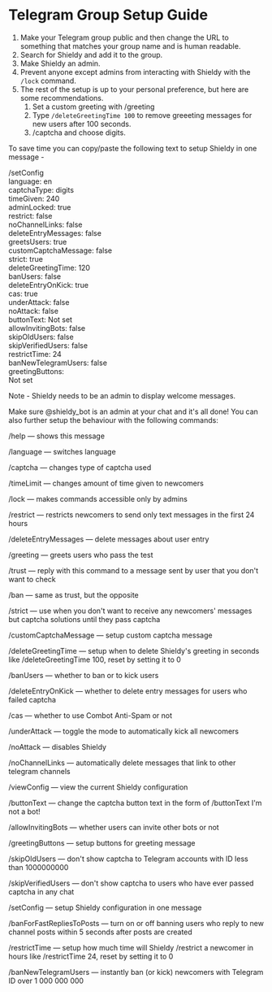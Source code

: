 # Telegram Group Setup Guide

1. Make your Telegram group public and then change the URL to something that matches your group name and is human readable. 
2. Search for Shieldy and add it to the group. 
3. Make Shieldy an admin. 
4. Prevent anyone except admins from interacting with Shieldy with the `/lock` command.
5. The rest of the setup is up to your personal preference, but here are some recommendations. 
	1. Set a custom greeting with /greeting
	2. Type `/deleteGreetingTime 100` to remove greeeting messages for new users after 100 seconds. 
	3. /captcha and choose digits.


To save time you can copy/paste the following text to setup Shieldy in one message -

  
/setConfig <br />
language: en <br />
captchaType: digits <br />
timeGiven: 240 <br />
adminLocked: true <br />
restrict: false <br />
noChannelLinks: false <br />
deleteEntryMessages: false <br />
greetsUsers: true <br />
customCaptchaMessage: false <br />
strict: true <br />
deleteGreetingTime: 120 <br />
banUsers: false <br />
deleteEntryOnKick: true <br />
cas: true <br />
underAttack: false <br />
noAttack: false <br />
buttonText: Not set <br />
allowInvitingBots: false <br />
skipOldUsers: false <br />
skipVerifiedUsers: false <br />
restrictTime: 24 <br />
banNewTelegramUsers: false <br />
greetingButtons: <br />
Not set <br />


Note - Shieldy needs to be an admin to display welcome messages. 




Make sure @shieldy_bot is an admin at your chat and it's all done! You can also further setup the behaviour with the following commands:

/help — shows this message

/language — switches language

/captcha — changes type of captcha used

/timeLimit — changes amount of time given to newcomers

/lock — makes commands accessible only by admins

/restrict — restricts newcomers to send only text messages in the first 24 hours

/deleteEntryMessages — delete messages about user entry

/greeting — greets users who pass the test

/trust — reply with this command to a message sent by user that you don't want to check

/ban — same as trust, but the opposite

/strict — use when you don't want to receive any newcomers' messages but captcha solutions until they pass captcha

/customCaptchaMessage — setup custom captcha message

/deleteGreetingTime — setup when to delete Shieldy's greeting in seconds like /deleteGreetingTime 100, reset by setting it to 0

/banUsers — whether to ban or to kick users

/deleteEntryOnKick — whether to delete entry messages for users who failed captcha

/cas — whether to use Combot Anti-Spam or not

/underAttack — toggle the mode to automatically kick all newcomers

/noAttack — disables Shieldy

/noChannelLinks — automatically delete messages that link to other telegram channels

/viewConfig — view the current Shieldy configuration

/buttonText — change the captcha button text in the form of /buttonText I'm not a bot!

/allowInvitingBots — whether users can invite other bots or not

/greetingButtons — setup buttons for greeting message

/skipOldUsers — don't show captcha to Telegram accounts with ID less than 1000000000

/skipVerifiedUsers — don't show captcha to users who have ever passed captcha in any chat

/setConfig — setup Shieldy configuration in one message

/banForFastRepliesToPosts — turn on or off banning users who reply to new channel posts within 5 seconds after posts are created

/restrictTime — setup how much time will Shieldy /restrict a newcomer in hours like /restrictTime 24, reset by setting it to 0

/banNewTelegramUsers — instantly ban (or kick) newcomers with Telegram ID over 1 000 000 000
